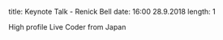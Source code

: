title: Keynote Talk - Renick Bell
date: 16:00 28.9.2018
length: 1

High profile Live Coder from Japan
